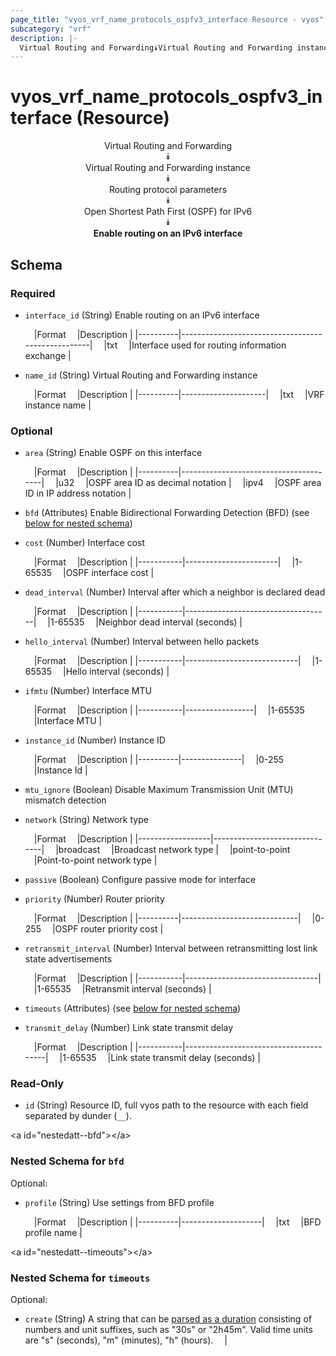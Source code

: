 ```yaml
---
page_title: "vyos_vrf_name_protocols_ospfv3_interface Resource - vyos"
subcategory: "vrf"
description: |- 
  Virtual Routing and Forwarding⯯Virtual Routing and Forwarding instance⯯Routing protocol parameters⯯Open Shortest Path First (OSPF) for IPv6⯯Enable routing on an IPv6 interface
---
```


# vyos_vrf_name_protocols_ospfv3_interface (Resource)
<center>

Virtual Routing and Forwarding  
⯯  
Virtual Routing and Forwarding instance  
⯯  
Routing protocol parameters  
⯯  
Open Shortest Path First (OSPF) for IPv6  
⯯  
**Enable routing on an IPv6 interface**


</center>

## Schema

### Required

- `interface_id` (String) Enable routing on an IPv6 interface

    &emsp;|Format  &emsp;|Description                                      |
    |----------|---------------------------------------------------|
    &emsp;|txt     &emsp;|Interface used for routing information exchange  |
- `name_id` (String) Virtual Routing and Forwarding instance

    &emsp;|Format  &emsp;|Description        |
    |----------|---------------------|
    &emsp;|txt     &emsp;|VRF instance name  |

### Optional

- `area` (String) Enable OSPF on this interface

    &emsp;|Format  &emsp;|Description                          |
    |----------|---------------------------------------|
    &emsp;|u32     &emsp;|OSPF area ID as decimal notation     |
    &emsp;|ipv4    &emsp;|OSPF area ID in IP address notation  |
- `bfd` (Attributes) Enable Bidirectional Forwarding Detection (BFD) (see [below for nested schema](#nestedatt--bfd))
- `cost` (Number) Interface cost

    &emsp;|Format   &emsp;|Description          |
    |-----------|-----------------------|
    &emsp;|1-65535  &emsp;|OSPF interface cost  |
- `dead_interval` (Number) Interval after which a neighbor is declared dead

    &emsp;|Format   &emsp;|Description                       |
    |-----------|------------------------------------|
    &emsp;|1-65535  &emsp;|Neighbor dead interval (seconds)  |
- `hello_interval` (Number) Interval between hello packets

    &emsp;|Format   &emsp;|Description               |
    |-----------|----------------------------|
    &emsp;|1-65535  &emsp;|Hello interval (seconds)  |
- `ifmtu` (Number) Interface MTU

    &emsp;|Format   &emsp;|Description    |
    |-----------|-----------------|
    &emsp;|1-65535  &emsp;|Interface MTU  |
- `instance_id` (Number) Instance ID

    &emsp;|Format  &emsp;|Description  |
    |----------|---------------|
    &emsp;|0-255   &emsp;|Instance Id  |
- `mtu_ignore` (Boolean) Disable Maximum Transmission Unit (MTU) mismatch detection
- `network` (String) Network type

    &emsp;|Format          &emsp;|Description                  |
    |------------------|-------------------------------|
    &emsp;|broadcast       &emsp;|Broadcast network type       |
    &emsp;|point-to-point  &emsp;|Point-to-point network type  |
- `passive` (Boolean) Configure passive mode for interface
- `priority` (Number) Router priority

    &emsp;|Format  &emsp;|Description                |
    |----------|-----------------------------|
    &emsp;|0-255   &emsp;|OSPF router priority cost  |
- `retransmit_interval` (Number) Interval between retransmitting lost link state advertisements

    &emsp;|Format   &emsp;|Description                    |
    |-----------|---------------------------------|
    &emsp;|1-65535  &emsp;|Retransmit interval (seconds)  |
- `timeouts` (Attributes) (see [below for nested schema](#nestedatt--timeouts))
- `transmit_delay` (Number) Link state transmit delay

    &emsp;|Format   &emsp;|Description                          |
    |-----------|---------------------------------------|
    &emsp;|1-65535  &emsp;|Link state transmit delay (seconds)  |

### Read-Only

- `id` (String) Resource ID, full vyos path to the resource with each field separated by dunder (`__`).

&lt;a id=&#34;nestedatt--bfd&#34;&gt;&lt;/a&gt;
### Nested Schema for `bfd`

Optional:

- `profile` (String) Use settings from BFD profile

    &emsp;|Format  &emsp;|Description       |
    |----------|--------------------|
    &emsp;|txt     &emsp;|BFD profile name  |


&lt;a id=&#34;nestedatt--timeouts&#34;&gt;&lt;/a&gt;
### Nested Schema for `timeouts`

Optional:

- `create` (String) A string that can be [parsed as a duration](https://pkg.go.dev/time#ParseDuration) consisting of numbers and unit suffixes, such as &#34;30s&#34; or &#34;2h45m&#34;. Valid time units are &#34;s&#34; (seconds), &#34;m&#34; (minutes), &#34;h&#34; (hours).  &emsp;|
